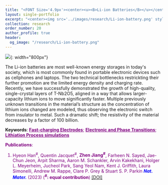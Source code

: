 ```yaml
---
title: "<FONT Size='4.9px'><center><u><B>Li-ion Batteries</B></u></center></FONT>"
layout: single-portfolio
excerpt: "<center><img src='../images/research/Li-ion-battery.png' style='width:200px;' alt=''></center>"
collection: research
order_number: 20
author_profile: true
header: 
  og_image: "/research/Li-ion-battery.png"
---
```

![]({{site.baseurl}}/images/research/sub/Li-ion-battery-sub.png){: width="800px"}

The Li-ion batteries are most well-known energy storages in today's society, which is most commonly found in portable electronic devices such as cellphones and laptops. The two technical bottlenecks restrickting their further promotion are the limited energy density and charging rate. Recently, we have successfully demonstrated the growth of high-quality, single-crystal layers of T-Nb2O5, aligned in a way that allows larger-capacity lithium ions to move significantly faster. Multiple previously unknown transitions in the material’s structure as the concentration of lithium ions changed are modeled, thus observing the electronic switch from insulator to metal. Such a dramatic shift; the resistivity of the material decreases by a factor of 100 billion.
    
**Keywords**: <FONT Color='purple'><u><B>Fast-charging Electrodes</B></u>; <u><B>Electronic and Phase Transitions</B></u>; <u><B>Lithiation Process simulations</B></u>

**Publications**: 
1. Hyeon Han<sup>#</sup>, Quentin Jacquet<sup>#</sup>, **Zhen Jiang<sup>#</sup>**, Farheen N. Sayed, Jae-Chun Jeon, Arpit Sharma, Aaron M. Schankler, Arvin Kakekhani, Holger L. Meyerheim, Jucheol Park, Sang Yeol Nam, Kent J. Griffith, Laura Simonelli, Andrew M. Rappe, Clare P. Grey & Stuart S. P. Parkin <span style="color: blue"><i><B>Nat. Mater.</B></i></span> (2023) (**<sup>#</sup>: equal contribution**) <a href="https://www.nature.com/articles/s41563-023-01612-2"><u>[DOI]</u></a> 

